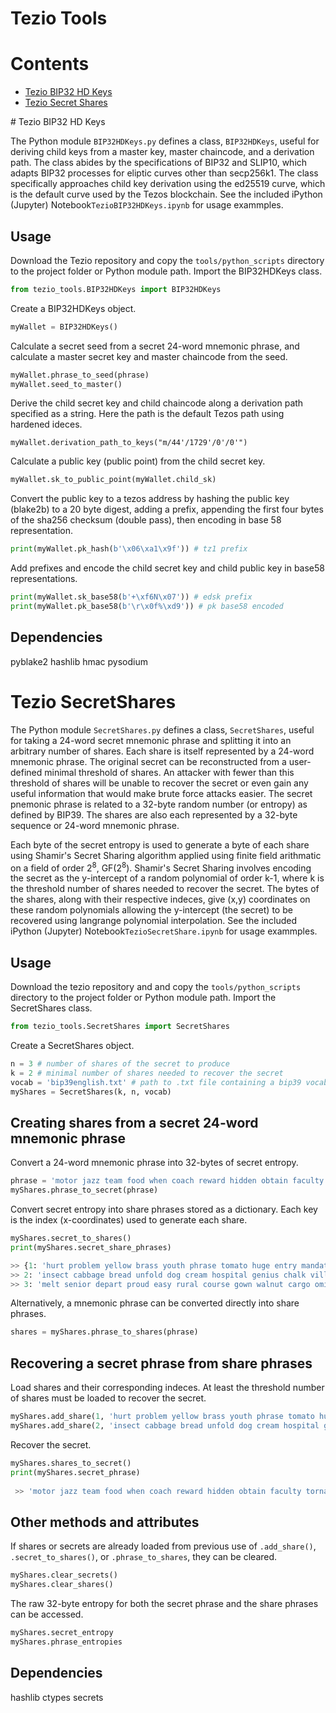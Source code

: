 # Tezio Tools

# Contents

- [Tezio BIP32 HD Keys](#bip32hdkeys)
- [Tezio Secret Shares](#secretshares)

<a name="bip32hdkeys">
# Tezio BIP32 HD Keys

The Python module <code>BIP32HDKeys.py</code> defines a class, <code>BIP32HDKeys</code>, useful for deriving child keys from a master key, master chaincode, and a derivation path. The class abides by the specifications of BIP32 and SLIP10, which adapts BIP32 processes for eliptic curves other than secp256k1. The class specifically approaches child key derivation using the ed25519 curve, which is the default curve used by the Tezos blockchain. See the included iPython (Jupyter) Notebook<code>TezioBIP32HDKeys.ipynb</code> for usage exammples. 

## Usage

Download the Tezio repository and copy the <code>tools/python_scripts</code> directory to the project folder or Python module path. Import the BIP32HDKeys class.

```python
from tezio_tools.BIP32HDKeys import BIP32HDKeys
```

Create a BIP32HDKeys object.

```python
myWallet = BIP32HDKeys()
```
    
Calculate a secret seed from a secret 24-word mnemonic phrase, and calculate a master secret key and master chaincode from the seed.

```python
myWallet.phrase_to_seed(phrase)
myWallet.seed_to_master()
```
    
Derive the child secret key and child chaincode along a derivation path specified as a string. Here the path is the default Tezos path using hardened ideces. 

```
myWallet.derivation_path_to_keys("m/44'/1729'/0'/0'")
```
    
Calculate a public key (public point) from the child secret key.

```python
myWallet.sk_to_public_point(myWallet.child_sk)
```
    
Convert the public key to a tezos address by hashing the public key (blake2b) to a 20 byte digest, adding a prefix, appending the first four bytes of the sha256 checksum (double pass), then encoding in base 58 representation. 

```python
print(myWallet.pk_hash(b'\x06\xa1\x9f')) # tz1 prefix
```
    
Add prefixes and encode the child secret key and child public key in base58 representations. 

```python
print(myWallet.sk_base58(b'+\xf6N\x07')) # edsk prefix
print(myWallet.pk_base58(b'\r\x0f%\xd9')) # pk base58 encoded
```
## Dependencies

pyblake2
hashlib
hmac
pysodium

<a name="secretshares">

# Tezio SecretShares

The Python module <code>SecretShares.py</code> defines a class, <code>SecretShares</code>, useful for taking a 24-word secret mnemonic phrase and splitting it into an arbitrary number of shares. Each share is itself represented by a 24-word mnemonic phrase. The original secret can be reconstructed from a user-defined minimal threshold of shares. An attacker with fewer than this threshold of shares will be unable to recover the secret or even gain any useful information that would make brute force attacks easier. The secret pnemonic phrase is related to a 32-byte random number (or entropy) as defined by BIP39. The shares are also each represented by a 32-byte sequence or 24-word mnemonic phrase. 

Each byte of the secret entropy is used to generate a byte of each share using Shamir's Secret Sharing algorithm applied using finite field arithmatic on a field of order 2<sup>8</sup>, GF(2<sup>8</sup>). Shamir's Secret Sharing involves encoding the secret as the y-intercept of a random polynomial of order k-1, where k is the threshold number of shares needed to recover the secret. The bytes of the shares, along with their respective indeces, give (x,y) coordinates on these random polynomials allowing the y-intercept (the secret) to be recovered using langrange polynomial interpolation. See the included iPython (Jupyter) Notebook<code>TezioSecretShare.ipynb</code> for usage exammples. 

## Usage

Download the tezio repository and and copy the <code>tools/python_scripts</code> directory to the project folder or Python module path. Import the SecretShares class.

```python
from tezio_tools.SecretShares import SecretShares
```

Create a SecretShares object.

```python
n = 3 # number of shares of the secret to produce
k = 2 # minimal number of shares needed to recover the secret
vocab = 'bip39english.txt' # path to .txt file containing a bip39 vocabulary
myShares = SecretShares(k, n, vocab)
```
    
## Creating shares from a secret 24-word mnemonic phrase

Convert a 24-word mnemonic phrase into 32-bytes of secret entropy.

```python
phrase = 'motor jazz team food when coach reward hidden obtain faculty tornado crew toast inhale purchase conduct cube omit illness carbon ripple thank crew material'
myShares.phrase_to_secret(phrase)
```
    
Convert secret entropy into share phrases stored as a dictionary. Each key is the index (x-coordinates) used to generate each share.

```python
myShares.secret_to_shares()
print(myShares.secret_share_phrases)

>> {1: 'hurt problem yellow brass youth phrase tomato huge entry mandate icon phrase walnut repair uncover doll bicycle canyon local method hollow mosquito north better',
>> 2: 'insect cabbage bread unfold dog cream hospital genius chalk village aunt cattle silly inner consider must inspire crush spy emotion blade sniff betray liar',
>> 3: 'melt senior depart proud easy rural course gown walnut cargo omit regular talent rally horse wise fiction modify cancel track script live race better'}
```
 
Alternatively, a mnemonic phrase can be converted directly into share phrases.

```python
shares = myShares.phrase_to_shares(phrase)
```
    
## Recovering a secret phrase from share phrases

Load shares and their corresponding indeces. At least the threshold number of shares must be loaded to recover the secret.

```python
myShares.add_share(1, 'hurt problem yellow brass youth phrase tomato huge entry mandate icon phrase walnut repair uncover doll bicycle canyon local method hollow mosquito north better')
myShares.add_share(2, 'insect cabbage bread unfold dog cream hospital genius chalk village aunt cattle silly inner consider must inspire crush spy emotion blade sniff betray liar')
```
    
Recover the secret.

```python
myShares.shares_to_secret()
print(myShares.secret_phrase)
    
 >> 'motor jazz team food when coach reward hidden obtain faculty tornado crew toast inhale purchase conduct cube omit illness carbon ripple thank crew material'
 ```

## Other methods and attributes 

If shares or secrets are already loaded from previous use of <code>.add_share()</code>, <code>.secret_to_shares()</code>, or <code>.phrase_to_shares</code>, they can be cleared.

```python
myShares.clear_secrets()
myShares.clear_shares()
```
    
The raw 32-byte entropy for both the secret phrase and the share phrases can be accessed.

```python
myShares.secret_entropy
myShares.phrase_entropies
```
    
## Dependencies

hashlib
ctypes
secrets
